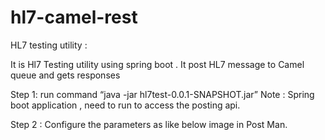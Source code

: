 # hl7-camel-rest

HL7 testing utility :

It is Hl7 Testing utility using spring boot . It post HL7 message to Camel queue and gets responses 


Step 1:  run command “java -jar hl7test-0.0.1-SNAPSHOT.jar” 
                Note :  Spring boot application ,  need to run to access the posting api.

Step 2 : Configure the parameters as like below image in Post Man.

